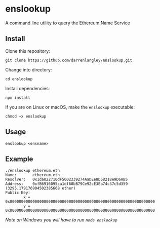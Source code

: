 # enslookup

A command line utility to query the Ethereum Name Service

## Install

Clone this repository:
```shell
git clone https://github.com/darrenlangley/enslookup.git
```

Change into directory:
```shell
cd enslookup
```

Install dependencies:
```shell
npm install
```

If you are on Linux or macOS, make the `enslookup` executable:
```shell
chmod +x enslookup
```

## Usage

```shell
enslookup <ensname>
```

## Example

```shell
./enslookup ethereum.eth
Name:		ethereum.eth
Resolver:	0x1da022710dF5002339274AaDEe8D58218e9D6AB5
Address:	0xfB6916095ca1df60bB79Ce92cE3Ea74c37c5d359 (3295.179176904502385668 ether)
Public Key:
		x = 0x0000000000000000000000000000000000000000000000000000000000000000
		y = 0x0000000000000000000000000000000000000000000000000000000000000000
```

*Note on Windows you will have to run `node enslookup`*